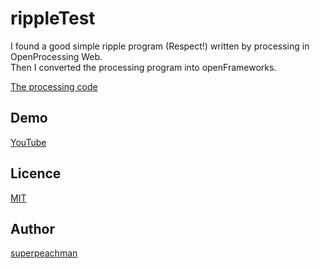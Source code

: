 rippleTest
====

I found a good simple ripple program (Respect!) written by processing in OpenProcessing Web.  
Then I converted the processing program into openFrameworks.  

[The processing code](http://www.openprocessing.org/sketch/81825)

## Demo

[YouTube](https://www.youtube.com/watch?v=3mMqRqEbx2o)

## Licence

[MIT](https://github.com/tcnksm/tool/blob/master/LICENCE)

## Author

[superpeachman](https://github.com/superpeachman)